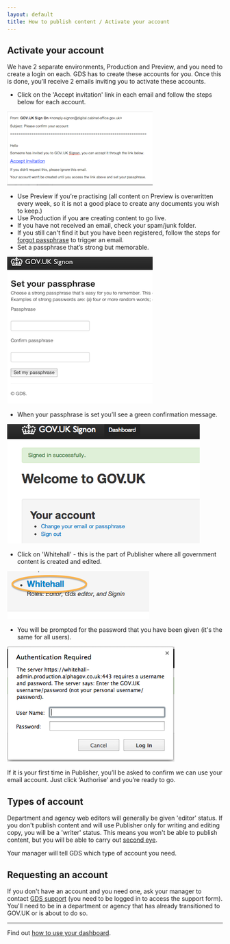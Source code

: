 ```yaml
---
layout: default
title: How to publish content / Activate your account
---
```


## Activate your account

We have 2 separate environments, Production and Preview, and you need to create a login on each. GDS has to create these accounts for you. Once this is done, you’ll receive 2 emails inviting you to activate these accounts.

* Click on the 'Accept invitation' link in each email and follow the steps below for each account.

![Get an account](get-an-account.png)

* Use Preview if you’re practising (all content on Preview is overwritten every week, so it is not a good place to create any documents you wish to keep.)
* Use Production if you are creating content to go live.   
* If you have not received an email, check your spam/junk folder. 
* If you still can't find it but you have been registered, follow the steps for [forgot passphrase](http://alphagov.github.io/inside-government-admin-guide/your-account/forgot-your-passphrase.html) to trigger an email. 
* Set a passphrase that’s strong but memorable.

![Get an account 2](get-an-account-2.png)

* When your passphrase is set you’ll see a green confirmation message.

![Get an account 3](get-an-account-3.png)

* Click on 'Whitehall' - this is the part of Publisher where all government content is created and edited. 

![Get an account 4](get-an-account-4.png)

* You will be prompted for the password that you have been given (it's the same for all users).

![Get an account 5](get-an-account-5.png)

If it is your first time in Publisher, you’ll be asked to confirm we can use your email account. Just click ‘Authorise’ and you’re ready to go.

## Types of account

Department and agency web editors will generally be given 'editor' status. If you don't publish content and will use Publisher only for writing and editing copy, you will be a 'writer' status. This means you won't be able to publish content, but you will be able to carry out [second eye](http://alphagov.github.io/inside-government-admin-guide/workflow-content/second-pair-of-eyes.html).

Your manager will tell GDS which type of account you need. 

## Requesting an account

If you don't have an account and you need one, ask your manager to contact [GDS support](https://support.production.alphagov.co.uk/) (you need to be logged in to access the support form). You'll need to be in a department or agency that has already transitioned to GOV.UK or is about to do so.


----------------------------------------------------------------------------------------------------------------
 
 
Find out [how to use your dashboard](http://alphagov.github.io/inside-government-admin-guide/first-steps/your-dashboard.html). 
